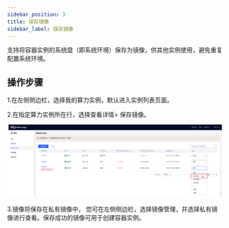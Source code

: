 ```yaml
---
sidebar_position: 3
title: 保存镜像
sidebar_label: 保存镜像
---
```


支持将容器实例的系统盘（即系统环境）保存为镜像，供其他实例使用，避免重复配置系统环境。

## 操作步骤

1.在左侧侧边栏，选择我的算力实例，默认进入实例列表页面。

2.在指定算力实例所在行，选择查看详情> 保存镜像。

![快速开始-租用实例-示意图](../../../../../static/img/create-imge.png)

3.镜像将保存在私有镜像中， 您可在左侧侧边栏，选择镜像管理，并选择私有镜像进行查看。保存成功的镜像可用于创建容器实例。
